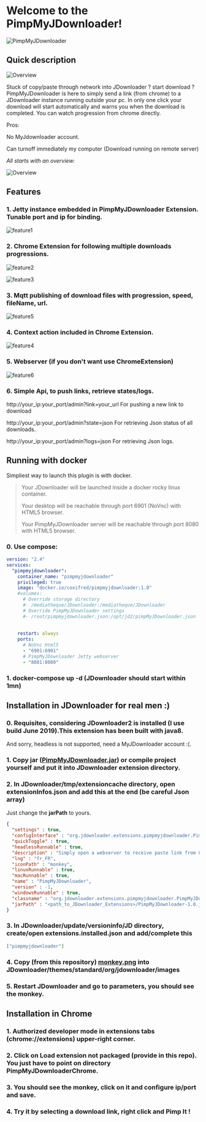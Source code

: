 # Welcome to the PimpMyJDownloader!


![PimpMyJDownloader](https://github.com/coxifred/PimpMyJDownloader/blob/master/images_resources4wiki/fond.png?raw=true&s=100)

## **Quick description**
![Overview](https://github.com/coxifred/PimpMyJDownloader/blob/master/images_resources4wiki/monkey.png?raw=true)

Stuck of copy/paste through network into JDownloader ? start download ? PimpMyJDownloader is here to simply send a link (from chrome) to a JDownloader instance running outside your pc. In only one click your download will start automatically and warns you when the download is completed. You can watch progression from chrome directly.

Pros:

  No MyJdownloader account.

  Can turnoff immediately my computer (Download running on remote server)

_All starts with an overview:_

![Overview](https://github.com/coxifred/PimpMyJDownloader/blob/master/images_resources4wiki/arch.png?raw=true)

## **Features**


### 1. Jetty instance embedded in PimpMyJDownloader Extension. Tunable port and ip for binding.

![feature1](https://github.com/coxifred/PimpMyJDownloader/blob/master/images_resources4wiki/extension.jpg?raw=true)

### 2. Chrome Extension for following multiple downloads progressions.

![feature2](https://github.com/coxifred/PimpMyJDownloader/blob/master/images_resources4wiki/extension2.jpg?raw=true)

![feature3](https://github.com/coxifred/PimpMyJDownloader/blob/master/images_resources4wiki/extension3.jpg?raw=true)

### 3. Mqtt publishing of download files with progression, speed, fileName, url.

![feature5](https://github.com/coxifred/PimpMyJDownloader/blob/master/images_resources4wiki/extension5.jpg?raw=true)

### 4. Context action included in Chrome Extension.

![feature4](https://github.com/coxifred/PimpMyJDownloader/blob/master/images_resources4wiki/extension4.jpg?raw=true)

### 5. Webserver (if you don't want use ChromeExtension)

![feature6](https://github.com/coxifred/PimpMyJDownloader/blob/master/images_resources4wiki/extension6.jpg?raw=true)

### 6. Simple Api, to push links, retrieve states/logs.

http://your_ip:your_port/admin?link=your_url  For pushing a new link to download

http://your_ip:your_port/admin?state=json  For retrieving Json status of all downloads.

http://your_ip:your_port/admin?logs=json  For retrieving Json logs.

## **Running with docker**

Simpliest way to launch this plugin is with docker.

> Your JDownloader will be launched inside a docker rocky linux container.
> 
> Your desktop will be reachable through port 6901 (NoVnc) with HTML5 browser.
> 
> Your PimpMyJDownloader server will be reachable through port 8080 with HTML5 browser.
> 

### 0. Use compose:

```yaml
version: "2.4"
services:
  "pimpmyjdownloader":
    container_name: "pimpmyjdownloader"
    privileged: true
    image: "docker.io/coxifred/pimpmyjdownloader:1.0"
    #volumes:
      # Override storage directory
      #- /mediatheque/JDownloader:/mediatheque/JDownloader
      # Override PimpMyJDownloader settings
      #- /root/pimpmyjdownloader.json:/opt/jd2/pimpMyJDownloader.json
     
      
    restart: always
    ports:
      # NoVnc Html5
      - "6901:6901"
      # PimpMyJDownloader Jetty webserver
      - "8081:8080"
```
### 1. docker-compose up -d (JDownloader should start within 1mn)

## **Installation in JDownloader** for real men :)

### 0. Requisites, considering JDownloader2 is installed (I use build June 2019).This extension has been built with java8.
And sorry, headless is not supported, need a MyJDownloader account :(.

### 1. Copy jar ([PimpMyJDownloader.jar](https://github.com/coxifred/PimpMyJDownloader/raw/master/release/PimpMyJDownloader-1.0.jar)) or compile project yourself and put it into JDownloader extension directory.

### 2. In JDownloader/tmp/extensioncache directory, open extensionInfos.json and add this at the end (be careful Json array)

Just change the **jarPath** to yours.
 
```json
{
  "settings" : true,
  "configInterface" : "org.jdownloader.extensions.pimpmyjdownloader.PimpMyJDownloaderConfig",
  "quickToggle" : true,
  "headlessRunnable" : true,
  "description" : "Simply open a webserver to receive paste link from ChromeExtension",
  "lng" : "fr_FR",
  "iconPath" : "monkey",
  "linuxRunnable" : true,
  "macRunnable" : true,
  "name" : "PimpMyJDownloader",
  "version" : -1,
  "windowsRunnable" : true,
  "classname" : "org.jdownloader.extensions.pimpmyjdownloader.PimpMyJDownloaderExtension",
  "jarPath" : "<path_to_JDownloader_Extensions>/PimpMyJDownloader-1.0.jar"
}
```
### 3. In JDownloader/update/versioninfo/JD directory, create/open extensions.installed.json and add/complete this

```json
["pimpmyjdownloader"]
```

### 4. Copy (from this repository) [monkey.png](https://github.com/coxifred/PimpMyJDownloader/blob/master/images_resources4wiki/monkey.png?raw=true) into JDownloader/themes/standard/org/jdownloader/images

### 5. Restart JDownloader and go to parameters, you should see the monkey.

## **Installation in Chrome**

### 1. Authorized developer mode in extensions tabs (chrome://extensions) upper-right corner.

### 2. Click on Load extension not packaged (provide in this repo). You just have to point on directory PimpMyJDownloaderChrome.

### 3. You should see the monkey, click on it and configure ip/port and save.

### 4. Try it by selecting a download link, right click and Pimp It !


